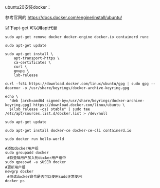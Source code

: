 ubuntu20安装docker：

参考官网的  https://docs.docker.com/engine/install/ubuntu/

以下apt-get 可以用apt代替

```
sudo apt-get remove docker docker-engine docker.io containerd runc
```

```
sudo apt-get update
```

```
sudo apt-get install \
    apt-transport-https \
    ca-certificates \
    curl \
    gnupg \
    lsb-release
```

```
curl -fsSL https://download.docker.com/linux/ubuntu/gpg | sudo gpg --dearmor -o /usr/share/keyrings/docker-archive-keyring.gpg
```

```
echo \
  "deb [arch=amd64 signed-by=/usr/share/keyrings/docker-archive-keyring.gpg] https://download.docker.com/linux/ubuntu \
  $(lsb_release -cs) stable" | sudo tee /etc/apt/sources.list.d/docker.list > /dev/null
```

```
sudo apt-get update
```

```
sudo apt-get install docker-ce docker-ce-cli containerd.io
```

```
sudo docker run hello-world
```

```
#添加docker用户组
sudo groupadd docker  
 #将登陆用户加入到docker用户组中
sudo gpasswd -a $USER docker 
#更新用户组
newgrp docker
 #测试docker命令是否可以使用sudo正常使用
docker ps 
```

